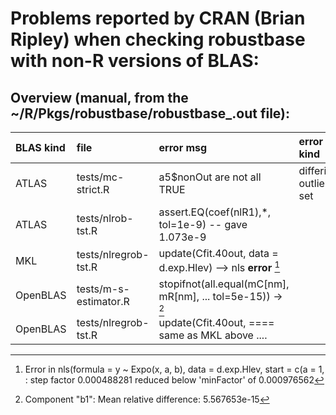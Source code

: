 # Problems reported by CRAN (Brian Ripley) when checking robustbase with non-R versions of BLAS:

## Overview (manual, from the ~/R/Pkgs/robustbase/robustbase_<kind>.out  file):


| BLAS kind | file                  | error msg                  | error kind| comments |
|:--------- |:--------------------- |:----------                 |:----------| ---------|
| ATLAS     | tests/mc-strict.R     | a5$nonOut are not all TRUE | differing outlier set ||
| ATLAS     | tests/nlrob-tst.R     | assert.EQ(coef(nlR1),*, tol=1e-9) -- gave 1.073e-9 ||
| MKL       | tests/nlregrob-tst.R  | update(Cfit.40out, data = d.exp.Hlev) --> nls __error__ [^1] ||
| OpenBLAS  | tests/m-s-estimator.R | stopifnot(all.equal(mC[nm], mR[nm], ... tol=5e-15)) -> [^2] ||
| OpenBLAS  | tests/nlregrob-tst.R  | update(Cfit.40out, ==== same as MKL above .... ||


[^1]: Error in nls(formula = y ~ Expo(x, a, b), data = d.exp.Hlev, start = c(a = 1,  :
    step factor 0.000488281 reduced below 'minFactor' of 0.000976562

[^2]: Component "b1": Mean relative difference: 5.567653e-15
